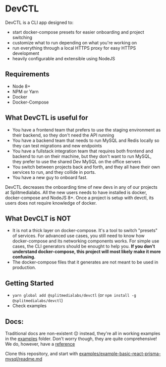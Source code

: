 # DevCTL

DevCTL is a CLI app designed to:

- start docker-compose presets for easier onboarding and project switching
- customize what to run depending on what you're working on
- run everything through a local HTTPS proxy for easy HTTPS development
- heavily configurable and extensible using NodeJS

## Requirements

- Node 8+
- NPM or Yarn
- Docker
- Docker-Compose

## What DevCTL is useful for

- You have a frontend team that prefers to use the staging environment as their backend, so they don't need the API running
- You have a backend team that needs to run MySQL and Redis locally so they can test migrations and new endpoints
- You have a fullstack integration team that requires both frontend and backend to run on their machine, but they don't want to run MySQL, they prefer to use the shared Dev MySQL on the office servers
- You switch between projects back and forth, and they all have their own services to run, and they collide in ports.
- You have a new guy to onboard fast.

DevCTL decreases the onboarding time of new devs in any of our projects at Splitmedialabs. All the new users needs to have installed is docker, docker-compose and NodeJS 8+. Once a project is setup with devctl, its users does not require knowledge of docker.

## What DevCLT is **NOT**

- It is not a thick layer on docker-compose. It's a tool to switch "presets" of services. For advanced use cases, you still need to know how docker-compose and its networking components works. For simple use cases, the CLI generators should be enought to help you. **If you don't understand docker-compose, this project will most likely make it more confusing.**
- The docker-compose files that it generates are not meant to be used in production.

## Getting Started

- `yarn global add @splitmedialabs/devctl` (or `npm install -g @splitmedialabs/devctl`)
- Check examples

## Docs:

Traditional docs are non-existent 😔 instead, they're all in working examples in the [examples](./examples) folder. Don't worry though, they are quite comprehensive! We do, however, have a [reference](./docs/readme.md)

Clone this repository, and start with [examples/example-basic-react-prisma-mysql/readme.md](./examples/example-basic-react-prisma-mysql/readme.md)
